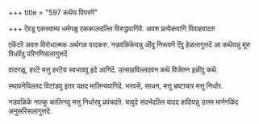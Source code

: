 +++
title = "597 कथॆय विवरणॆ"

+++
ऎरडू एकस्वाम्य धर्मगळु एककालदल्लि विरुद्धवागिवॆ. अवरु प्रत्येकवागि विवाहवादरु

एकॆंदरॆ अवरु विरोधात्मक अर्थगळ वादकरु. नडवळिकॆयन्नु ऒंदु निरूपणॆ ऎंदु हेळलागुत्तदॆ आ कथॆयन्नु मूरु विधवॆंदु परिगणिसलागुत्तदॆ

वादगळु, हरटॆ मत्तु हरटॆय स्वभाववू इदे आगिदॆ. उत्साहविल्लदवन कथॆ विजेतन इन्नॊंदु कथॆ.

स्थापनॆयिल्लद विटांडवु इतर पक्षद मालिन्यवागिदॆ. भरवसॆ, साधन, मत्तु भ्रष्टाचार मत्तु निर्धार.

नडवळिकॆ नाल्कु कालिनदु मत्तु निर्धारवु प्रपंचदंतॆ. यावुदे संदर्भदल्लि वादद हादियन्नु उत्तम मार्गगळिंद अनुसरिसलागुत्तदॆ.

